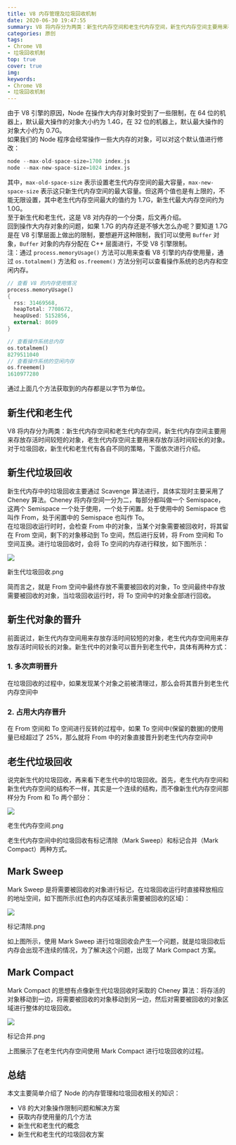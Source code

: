 ```yaml
---
title: V8 内存管理及垃圾回收机制
date: 2020-06-30 19:47:55
summary: V8 将内存分为两类：新生代内存空间和老生代内存空间，新生代内存空间主要用来存放存活时间较短的对象，老生代内存空间主要用来存放存活时间较长的对象。对于垃圾回收，新生代和老生代有各自不同的策略
categories: 原创
tags: 
- Chrome V8
- 垃圾回收机制
top: true
cover: true
img:
keywords: 
- Chrome V8
- 垃圾回收机制
---
```



由于 V8 引擎的原因，Node 在操作大内存对象时受到了一些限制，在 64 位的机器上，默认最大操作的对象大小约为 1.4G，在 32 位的机器上，默认最大操作的对象大小约为 0.7G。  
如果我们的 Node 程序会经常操作一些大内存的对象，可以对这个默认值进行修改：

```swift
node --max-old-space-size=1700 index.js
node --max-new-space-size=1024 index.js
```

其中，`max-old-space-size` 表示设置老生代内存空间的最大容量，`max-new-space-size` 表示这只新生代内存空间的最大容量。但这两个值也是有上限的，不能无限设置，其中老生代内存空间最大的值约为 1.7G，新生代最大内存空间约为 1.0G。  
至于新生代和老生代，这是 V8 对内存的一个分类，后文再介绍。  
回到操作大内存对象的问题，如果 1.7G 的内存还是不够大怎么办呢？要知道 1.7G 是在 V8 引擎层面上做出的限制，要想避开这种限制，我们可以使用 `Buffer` 对象，`Buffer` 对象的内存分配在 C++ 层面进行，不受 V8 引擎限制。  
注：通过 `process.memoryUsage()` 方法可以用来查看 V8 引擎的内存使用量，通过 `os.totalmem()` 方法和 `os.freemem()` 方法分别可以查看操作系统的总内存和空闲内存。

```dart
// 查看 V8 的内存使用情况
process.memoryUsage()
{ 
  rss: 31469568,
  heapTotal: 7708672,
  heapUsed: 5152856,
  external: 8609 
}

// 查看操作系统总内存
os.totalmem()
8279511040
// 查看操作系统的空闲内存
os.freemem()
1610977280
```

通过上面几个方法获取到的内存都是以字节为单位。

## 新生代和老生代

V8 将内存分为两类：新生代内存空间和老生代内存空间，新生代内存空间主要用来存放存活时间较短的对象，老生代内存空间主要用来存放存活时间较长的对象。对于垃圾回收，新生代和老生代有各自不同的策略，下面依次进行介绍。

## 新生代垃圾回收

新生代内存中的垃圾回收主要通过 Scavenge 算法进行，具体实现时主要采用了 Cheney 算法。Cheney 将内存空间一分为二，每部分都叫做一个 Semispace，这两个 Semispace 一个处于使用，一个处于闲置。处于使用中的 Semispace 也叫作 From，处于闲置中的 Semispace 也叫作 To。  
在垃圾回收运行时时，会检查 From 中的对象，当某个对象需要被回收时，将其留在 From 空间，剩下的对象移动到 To 空间，然后进行反转，将 From 空间和 To 空间互换。进行垃圾回收时，会将 To 空间的内存进行释放，如下图所示：

  

![](//upload-images.jianshu.io/upload_images/3831834-e536b4847cb877c7.png?imageMogr2/auto-orient/strip|imageView2/2/w/578/format/webp)

新生代垃圾回收.png

  

简而言之，就是 From 空间中最终存放不需要被回收的对象，To 空间最终中存放需要被回收的对象，当垃圾回收运行时，将 To 空间中的对象全部进行回收。

## 新生代对象的晋升

前面说过，新生代内存空间用来存放存活时间较短的对象，老生代内存空间用来存放存活时间较长的对象。新生代中的对象可以晋升到老生代中，具体有两种方式：

  ### 1. 多次声明晋升
在垃圾回收的过程中，如果发现某个对象之前被清理过，那么会将其晋升到老生代内存空间中
  ### 2. 占用大内存晋升
在 From 空间和 To 空间进行反转的过程中，如果 To 空间中(保留的数据)的使用量已经超过了 25%，那么就将 From 中的对象直接晋升到老生代内存空间中

## 老生代垃圾回收

说完新生代的垃圾回收，再来看下老生代中的垃圾回收。首先，老生代内存空间和新生代内存空间的结构不一样，其实是一个连续的结构，而不像新生代内存空间那样分为 From 和 To 两个部分：

  

![](//upload-images.jianshu.io/upload_images/3831834-1d07d7f8a236d28d.png?imageMogr2/auto-orient/strip|imageView2/2/w/554/format/webp)

老生代内存空间.png

  

老生代内存空间中的垃圾回收有标记清除（Mark Sweep）和标记合并（Mark Compact）两种方式。

## Mark Sweep

Mark Sweep 是将需要被回收的对象进行标记，在垃圾回收运行时直接释放相应的地址空间，如下图所示(红色的内存区域表示需要被回收的区域)：

  

![](//upload-images.jianshu.io/upload_images/3831834-0f7cb788d78a70f6.png?imageMogr2/auto-orient/strip|imageView2/2/w/595/format/webp)

标记清除.png

  

如上图所示，使用 Mark Sweep 进行垃圾回收会产生一个问题，就是垃圾回收后内存会出现不连续的情况，为了解决这个问题，出现了 Mark Compact 方案。

## Mark Compact

Mark Compact 的思想有点像新生代垃圾回收时采取的 Cheney 算法：将存活的对象移动到一边，将需要被回收的对象移动到另一边，然后对需要被回收的对象区域进行整体的垃圾回收。

  

![](//upload-images.jianshu.io/upload_images/3831834-1ce7943b7e5b33b6.png?imageMogr2/auto-orient/strip|imageView2/2/w/630/format/webp)

标记合并.png

  

上图展示了在老生代内存空间使用 Mark Compact 进行垃圾回收的过程。

总结
--

本文主要简单介绍了 Node 的内存管理和垃圾回收相关的知识：

*   V8 的大对象操作限制问题和解决方案
*   获取内存使用量的几个方法
*   新生代和老生代的概念
*   新生代和老生代的垃圾回收方案

